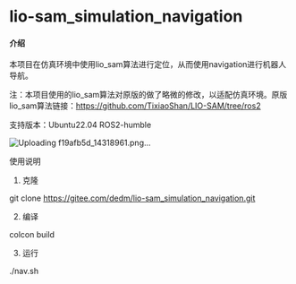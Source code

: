 # lio-sam_simulation_navigation

#### 介绍
本项目在仿真环境中使用lio_sam算法进行定位，从而使用navigation进行机器人导航。

注：本项目使用的lio_sam算法对原版的做了略微的修改，以适配仿真环境。原版lio_sam算法链接：https://github.com/TixiaoShan/LIO-SAM/tree/ros2

支持版本：Ubuntu22.04 ROS2-humble

![Uploading f19afb5d_14318961.png…]()


使用说明

1. 克隆

git clone https://gitee.com/dedm/lio-sam_simulation_navigation.git

2. 编译

colcon build 

3. 运行

./nav.sh
